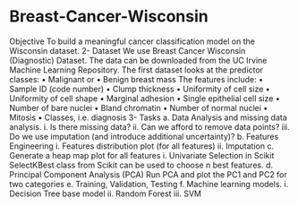 # Breast-Cancer-Wisconsin


Objective
To build a meaningful cancer classification model on the Wisconsin dataset.
2- Dataset
We use Breast Cancer Wisconsin (Diagnostic) Dataset. The data can 
be downloaded from the UC Irvine Machine Learning Repository.
The first dataset looks at the predictor classes:
• Malignant or 
• Benign breast mass 
The features include:
• Sample ID (code number) 
• Clump thickness 
• Uniformity of cell size 
• Uniformity of cell shape 
• Marginal adhesion 
• Single epithelial cell size 
• Number of bare nuclei 
• Bland chromatin 
• Number of normal nuclei 
• Mitosis 
• Classes, i.e. diagnosis 
3- Tasks
a. Data Analysis and missing data analysis. 
i. Is there missing data? 
ii. Can we afford to remove data points? 
iii. Do we use imputation (and introduce additional uncertainty)?
b. Features Engineering
i. Features distribution plot (for all features) 
ii. Imputation
c. Generate a heap map plot for all features
i. Univariate Selection in Scikit
 SelectKBest class from Scikit can be used to choose n best features.
d. Principal Component Analysis (PCA)
Run PCA and plot the PC1 and PC2 for two categories
e. Training, Validation, Testing
f. Machine learning models. 
i. Decision Tree base model
ii. Random Forest
iii. SVM
